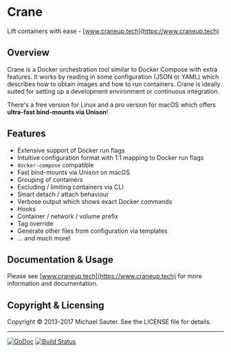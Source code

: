 # Crane
Lift containers with ease - [www.craneup.tech](https://www.craneup.tech)


## Overview
Crane is a Docker orchestration tool similar to Docker Compose with extra
features. It works by reading in some configuration (JSON or YAML) which
describes how to obtain images and how to run containers. Crane is ideally
suited for setting up a development environment or continuous integration.

There's a free version for Linux and a pro version for macOS which offers
**ultra-fast bind-mounts via Unison**!

## Features

* Extensive support of Docker run flags
* Intuitive configuration format with 1:1 mapping to Docker run flags
* `docker-compose` compatible
* Fast bind-mounts via Unison on macOS
* Grouping of containers
* Excluding / limiting containers via CLI
* Smart detach / attach behaviour
* Verbose output which shows exact Docker commands
* Hooks
* Container / network / volume prefix
* Tag override
* Generate other files from configuration via templates
* ... and much more!

## Documentation & Usage

Please see [www.craneup.tech](https://www.craneup.tech) for more information
and documentation.

## Copyright & Licensing
Copyright © 2013-2017 Michael Sauter. See the LICENSE file for details.

---

[![GoDoc](https://godoc.org/github.com/michaelsauter/crane?status.png)](https://godoc.org/github.com/michaelsauter/crane)
[![Build Status](https://travis-ci.org/michaelsauter/crane.svg?branch=master)](https://travis-ci.org/michaelsauter/crane)

